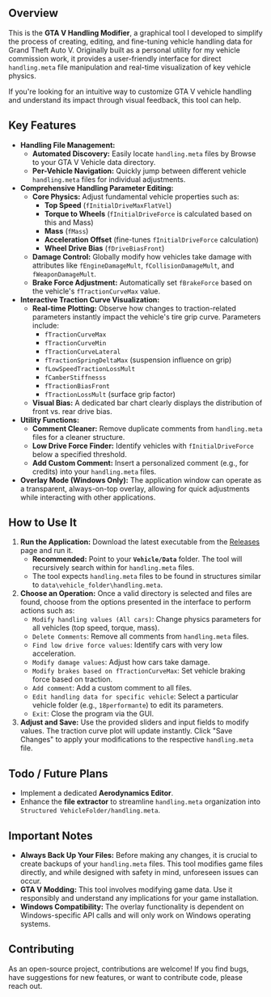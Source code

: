 ## Overview

This is the **GTA V Handling Modifier**, a graphical tool I developed to simplify the process of creating, editing, and fine-tuning vehicle handling data for Grand Theft Auto V. Originally built as a personal utility for my vehicle commission work, it provides a user-friendly interface for direct `handling.meta` file manipulation and real-time visualization of key vehicle physics.

If you're looking for an intuitive way to customize GTA V vehicle handling and understand its impact through visual feedback, this tool can help.

## Key Features

* **Handling File Management:**
    * **Automated Discovery:** Easily locate `handling.meta` files by Browse to your GTA V Vehicle data directory.
    * **Per-Vehicle Navigation:** Quickly jump between different vehicle `handling.meta` files for individual adjustments.
* **Comprehensive Handling Parameter Editing:**
    * **Core Physics:** Adjust fundamental vehicle properties such as:
        * **Top Speed** (`fInitialDriveMaxFlatVel`)
        * **Torque to Wheels** (`fInitialDriveForce` is calculated based on this and Mass)
        * **Mass** (`fMass`)
        * **Acceleration Offset** (fine-tunes `fInitialDriveForce` calculation)
        * **Wheel Drive Bias** (`fDriveBiasFront`)
    * **Damage Control:** Globally modify how vehicles take damage with attributes like `fEngineDamageMult`, `fCollisionDamageMult`, and `fWeaponDamageMult`.
    * **Brake Force Adjustment:** Automatically set `fBrakeForce` based on the vehicle's `fTractionCurveMax` value.
* **Interactive Traction Curve Visualization:**
    * **Real-time Plotting:** Observe how changes to traction-related parameters instantly impact the vehicle's tire grip curve. Parameters include:
        * `fTractionCurveMax`
        * `fTractionCurveMin`
        * `fTractionCurveLateral`
        * `fTractionSpringDeltaMax` (suspension influence on grip)
        * `fLowSpeedTractionLossMult`
        * `fCamberStiffnesss`
        * `fTractionBiasFront`
        * `fTractionLossMult` (surface grip factor)
    * **Visual Bias:** A dedicated bar chart clearly displays the distribution of front vs. rear drive bias.
* **Utility Functions:**
    * **Comment Cleaner:** Remove duplicate comments from `handling.meta` files for a cleaner structure.
    * **Low Drive Force Finder:** Identify vehicles with `fInitialDriveForce` below a specified threshold.
    * **Add Custom Comment:** Insert a personalized comment (e.g., for credits) into your `handling.meta` files.
* **Overlay Mode (Windows Only):** The application window can operate as a transparent, always-on-top overlay, allowing for quick adjustments while interacting with other applications.

## How to Use It

1.  **Run the Application:** Download the latest executable from the [Releases](https://github.com/ExStefenGR/HandlingModifier/releases/tag/2.5) page and run it.
    * **Recommended:** Point to your **`Vehicle/Data`** folder. The tool will recursively search within for `handling.meta` files.
    * The tool expects `handling.meta` files to be found in structures similar to `data\vehicle_folder\handling.meta`.
3.  **Choose an Operation:** Once a valid directory is selected and files are found, choose from the options presented in the interface to perform actions such as:
    * `Modify handling values (All cars)`: Change physics parameters for all vehicles (top speed, torque, mass).
    * `Delete Comments`: Remove all comments from `handling.meta` files.
    * `Find low drive force values`: Identify cars with very low acceleration.
    * `Modify damage values`: Adjust how cars take damage.
    * `Modify brakes based on fTractionCurveMax`: Set vehicle braking force based on traction.
    * `Add comment`: Add a custom comment to all files.
    * `Edit handling data for specific vehicle`: Select a particular vehicle folder (e.g., `18performante`) to edit its parameters.
    * `Exit`: Close the program via the GUI.
4.  **Adjust and Save:** Use the provided sliders and input fields to modify values. The traction curve plot will update instantly. Click "Save Changes" to apply your modifications to the respective `handling.meta` file.

## Todo / Future Plans

* Implement a dedicated **Aerodynamics Editor**.
* Enhance the **file extractor** to streamline `handling.meta` organization into `Structured VehicleFolder/handling.meta`.

## Important Notes

* **Always Back Up Your Files:** Before making any changes, it is crucial to create backups of your `handling.meta` files. This tool modifies game files directly, and while designed with safety in mind, unforeseen issues can occur.
* **GTA V Modding:** This tool involves modifying game data. Use it responsibly and understand any implications for your game installation.
* **Windows Compatibility:** The overlay functionality is dependent on Windows-specific API calls and will only work on Windows operating systems.

## Contributing

As an open-source project, contributions are welcome! If you find bugs, have suggestions for new features, or want to contribute code, please reach out.
